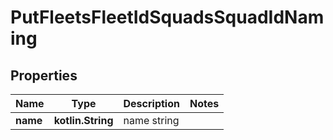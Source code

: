 
# PutFleetsFleetIdSquadsSquadIdNaming

## Properties
Name | Type | Description | Notes
------------ | ------------- | ------------- | -------------
**name** | **kotlin.String** | name string | 




